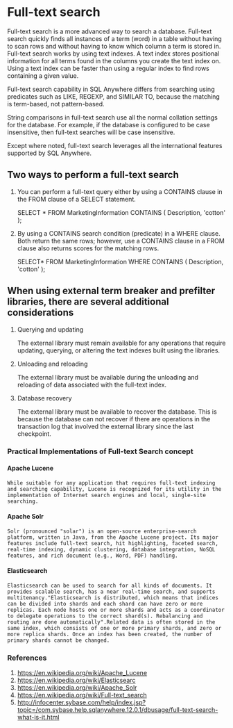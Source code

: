 # Full-text search

Full-text search is a more advanced way to search a database. Full-text search quickly finds all instances of a term (word) in a table without having to scan rows and without having to know which column a term is stored in. Full-text search works by using text indexes. A text index stores positional information for all terms found in the columns you create the text index on. Using a text index can be faster than using a regular index to find rows containing a given value.

Full-text search capability in SQL Anywhere differs from searching using predicates such as LIKE, REGEXP, and SIMILAR TO, because the matching is term-based, not pattern-based.

String comparisons in full-text search use all the normal collation settings for the database. For example, if the database is configured to be case insensitive, then full-text searches will be case insensitive.

Except where noted, full-text search leverages all the international features supported by SQL Anywhere.

## Two ways to perform a full-text search

1. You can perform a full-text query either by using a CONTAINS clause in the FROM clause of a SELECT statement.

    SELECT *
    FROM MarketingInformation CONTAINS ( Description, 'cotton' );

2. By using a CONTAINS search condition (predicate) in a WHERE clause. Both return the same rows; however, use a CONTAINS clause in a FROM clause also returns scores for the matching rows.

    SELECT*
    FROM MarketingInformation
    WHERE CONTAINS ( Description, 'cotton' );

## When using external term breaker and prefilter libraries, there are several additional considerations

1. Querying and updating

    The external library must remain available for any operations that require updating, querying, or altering the text indexes built using the libraries.

2. Unloading and reloading

    The external library must be available during the unloading and reloading of data associated with the full-text index.

3. Database recovery

    The external library must be available to recover the database. This is because the database can not recover if there are operations in the transaction log that involved the external library since the last checkpoint.

### Practical Implementations of Full-text Search concept

#### Apache Lucene

    While suitable for any application that requires full-text indexing and searching capability, Lucene is recognized for its utility in the implementation of Internet search engines and local, single-site searching.

#### Apache Solr

    Solr (pronounced "solar") is an open-source enterprise-search platform, written in Java, from the Apache Lucene project. Its major features include full-text search, hit highlighting, faceted search, real-time indexing, dynamic clustering, database integration, NoSQL features, and rich document (e.g., Word, PDF) handling.

#### Elasticsearch

    Elasticsearch can be used to search for all kinds of documents. It provides scalable search, has a near real-time search, and supports multitenancy."Elasticsearch is distributed, which means that indices can be divided into shards and each shard can have zero or more replicas. Each node hosts one or more shards and acts as a coordinator to delegate operations to the correct shard(s). Rebalancing and routing are done automatically".Related data is often stored in the same index, which consists of one or more primary shards, and zero or more replica shards. Once an index has been created, the number of primary shards cannot be changed.

### References

1. <https://en.wikipedia.org/wiki/Apache_Lucene>
2. <https://en.wikipedia.org/wiki/Elasticsearc>
3. <https://en.wikipedia.org/wiki/Apache_Solr>
4. <https://en.wikipedia.org/wiki/Full-text_search>
5. <http://infocenter.sybase.com/help/index.jsp?topic=/com.sybase.help.sqlanywhere.12.0.1/dbusage/full-text-search-what-is-it.html>
